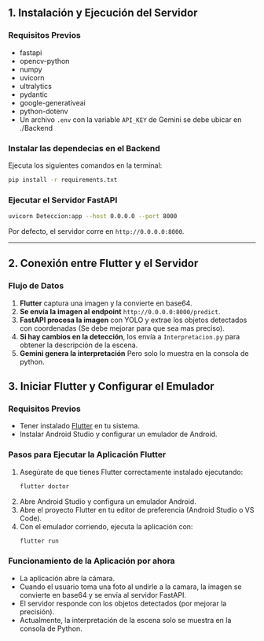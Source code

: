 

## 1. Instalación y Ejecución del Servidor

### Requisitos Previos
- fastapi
- opencv-python
- numpy
- uvicorn
- ultralytics
- pydantic
- google-generativeai
- python-dotenv
- Un archivo `.env` con la variable `API_KEY` de Gemini se debe ubicar en ./Backend

### Instalar las dependecias en el Backend
Ejecuta los siguientes comandos en la terminal:
```bash
pip install -r requirements.txt
```

### Ejecutar el Servidor FastAPI 
```bash
uvicorn Deteccion:app --host 0.0.0.0 --port 8000
```
Por defecto, el servidor corre en `http://0.0.0.0:8000`.

---

##  2. Conexión entre Flutter y el Servidor

###  Flujo de Datos
1. **Flutter** captura una imagen y la convierte en base64.
2. **Se envía la imagen al endpoint** `http://0.0.0.0:8000/predict`.
3. **FastAPI procesa la imagen** con YOLO y extrae los objetos detectados con coordenadas (Se debe mejorar para que sea mas preciso).
4. **Si hay cambios en la detección**, los envía a `Interpretacion.py` para obtener la descripción de la escena.
5. **Gemini genera la interpretación** Pero solo lo muestra en la consola de python.

## 3. Iniciar Flutter y Configurar el Emulador

### Requisitos Previos
- Tener instalado [Flutter](https://flutter.dev/docs/get-started/install) en tu sistema.
- Instalar Android Studio y configurar un emulador de Android.

### Pasos para Ejecutar la Aplicación Flutter
1. Asegúrate de que tienes Flutter correctamente instalado ejecutando:
   ```bash
   flutter doctor
   ```
2. Abre Android Studio y configura un emulador Android.
3. Abre el proyecto Flutter en tu editor de preferencia (Android Studio o VS Code).
4. Con el emulador corriendo, ejecuta la aplicación con:
   ```bash
   flutter run
   ```

### Funcionamiento de la Aplicación por ahora
- La aplicación abre la cámara.
- Cuando el usuario toma una foto al undirle a la camara, la imagen se convierte en base64 y se envía al servidor FastAPI.
- El servidor responde con los objetos detectados (por mejorar la precisión).
- Actualmente, la interpretación de la escena solo se muestra en la consola de Python.




